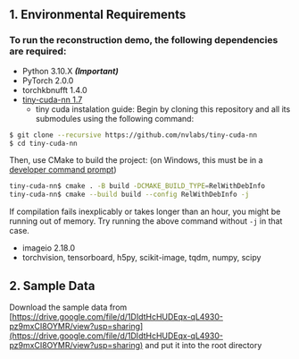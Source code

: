 ## 1. Environmental Requirements  
### To run the reconstruction demo, the following dependencies are required:  
* Python 3.10.X  ***(Important)***
* PyTorch 2.0.0
* torchkbnufft 1.4.0
* [tiny-cuda-nn 1.7](https://github.com/NVlabs/tiny-cuda-nn)
  * tiny cuda instalation guide:
    Begin by cloning this repository and all its submodules using the following command:
```sh
$ git clone --recursive https://github.com/nvlabs/tiny-cuda-nn
$ cd tiny-cuda-nn
```

Then, use CMake to build the project: (on Windows, this must be in a [developer command prompt](https://docs.microsoft.com/en-us/cpp/build/building-on-the-command-line?view=msvc-160#developer_command_prompt))
```sh
tiny-cuda-nn$ cmake . -B build -DCMAKE_BUILD_TYPE=RelWithDebInfo
tiny-cuda-nn$ cmake --build build --config RelWithDebInfo -j
```

If compilation fails inexplicably or takes longer than an hour, you might be running out of memory. Try running the above command without `-j` in that case.

* imageio 2.18.0
* torchvision, tensorboard, h5py, scikit-image, tqdm, numpy, scipy

## 2. Sample Data
Download the sample data from [https://drive.google.com/file/d/1DIdtHcHUDEqx-qL4930-pz9mxCI8OYMR/view?usp=sharing](https://drive.google.com/file/d/1DIdtHcHUDEqx-qL4930-pz9mxCI8OYMR/view?usp=sharing) and put it into the root directory

